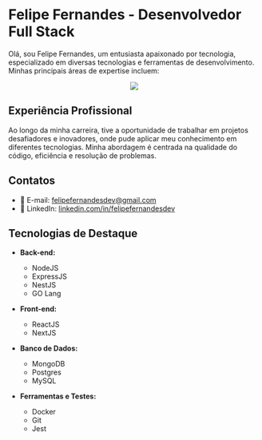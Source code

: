 # Felipe Fernandes - Desenvolvedor Full Stack

Olá, sou Felipe Fernandes, um entusiasta apaixonado por tecnologia, especializado em diversas tecnologias e ferramentas de desenvolvimento. Minhas principais áreas de expertise incluem:

<p align="center">
  <a href="https://skillicons.dev">
    <img src="https://skillicons.dev/icons?i=docker,git,js,ts,nodejs,express,redis,jest,mongodb,postgres,mysql,nestjs,react,nextjs,go,vscode" />
  </a>
</p>

## Experiência Profissional

Ao longo da minha carreira, tive a oportunidade de trabalhar em projetos desafiadores e inovadores, onde pude aplicar meu conhecimento em diferentes tecnologias. Minha abordagem é centrada na qualidade do código, eficiência e resolução de problemas.

## Contatos

- 📧 E-mail: felipefernandesdev@gmail.com
- 🔗 LinkedIn: [linkedin.com/in/felipefernandesdev](https://linkedin.com/in/felipefernandesdev)

## Tecnologias de Destaque

- **Back-end:**
  - NodeJS
  - ExpressJS
  - NestJS
  - GO Lang

- **Front-end:**
  - ReactJS
  - NextJS

- **Banco de Dados:**
  - MongoDB
  - Postgres
  - MySQL

- **Ferramentas e Testes:**
  - Docker
  - Git
  - Jest
